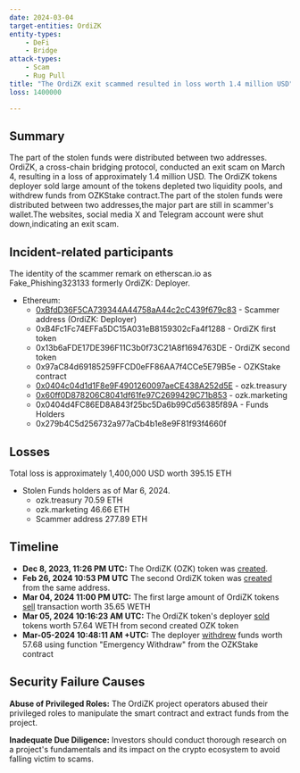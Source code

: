 ```yaml
---
date: 2024-03-04
target-entities: OrdiZK
entity-types:
	- DeFi
	- Bridge
attack-types: 
	- Scam
	- Rug Pull
title: "The OrdiZK exit scammed resulted in loss worth 1.4 million USD"
loss: 1400000

---
```


## Summary

The part of the stolen funds were distributed between two addresses.
OrdiZK, a cross-chain bridging protocol, conducted an exit scam on March 4, resulting in a loss of approximately 1.4 million USD. The OrdiZK tokens deployer sold large amount of the tokens depleted two liquidity pools, and withdrew funds from OZKStake contract.The part of the stolen funds were distributed between two addresses,the major part are still in scammer's wallet.The websites, social media X and Telegram account were shut down,indicating an exit scam.

## Incident-related participants

The identity of the scammer remark on etherscan.io as Fake_Phishing323133 formerly OrdiZK: Deployer.

- Ethereum:
    - [0xBfdD36F5CA739344A44758aA44c2cC439f679c83](https://etherscan.io/address/0xbfdd36f5ca739344a44758aa44c2cc439f679c83) - Scammer address (OrdiZK: Deployer)
    - 0xB4Fc1Fc74EFFa5DC15A031eB8159302cFa4f1288 - OrdiZK first token
    - 0x13b6aFDE17DE396F11C3b0f73C21A8f1694763DE - OrdiZK second token
    - 0x97aC84d69185259FFCD0eFF86AA7f4CCe5E79B5e - OZKStake contract
    - [0x0404c04d1d1F8e9F4901260097aeCE438A252d5E](https://etherscan.io/address/0x0404c04d1d1F8e9F4901260097aeCE438A252d5E) - ozk.treasury 
    - [0x60ff0D878206C8041df61fe97C2699429C71b853](https://etherscan.io/address/0x60ff0D878206C8041df61fe97C2699429C71b853) - ozk.marketing
	- 0x0404d4FC86ED8A843f25bc5Da6b99Cd56385f89A - Funds Holders
	- 0x279b4C5d256732a977aCb4b1e8e9F81f93f4660f 
## Losses

 Total loss is approximately 1,400,000 USD worth 395.15 ETH
 - Stolen Funds holders as of Mar 6, 2024.
	- ozk.treasury 70.59 ETH 
	- ozk.marketing 46.66 ETH
	- Scammer address 277.89 ETH
    
## Timeline

- **Dec 8, 2023, 11:26 PM UTC:** The OrdiZK (OZK) token was [created](https://etherscan.io/tx/0xf7b4edfaf018b39bbc035d757bc6103fbf4cba03d46805bff93623316368fe8a).
- **Feb 26, 2024 10:53 PM UTC** The second OrdiZK token was [created](0x52c43a42bfb64bfe04f5354c81bf85803e83e49f2e5ffd9d767101887e16732a) from the same address.
- **Mar 04, 2024 11:00 PM UTC:** The first large amount of OrdiZK tokens [sell](https://etherscan.io/tx/0xca7b096c680ec42c7fa2abe1b3473793ad521630cdc4a3d5ee66a24146db9656) transaction worth 35.65 WETH
- **Mar 05, 2024 10:16:23 AM UTC:** The OrdiZK token's deployer [sold](https://etherscan.io/tx/0x4b5541352f413dc002be0cda3cef4f93a63a84500d555caa4d909a8ce7f99f1f) tokens worth 57.64 WETH from second created OZK token
- **Mar-05-2024 10:48:11 AM +UTC:** The deployer [withdrew](https://etherscan.io/tx/0xba105f14470a5a4f7dee21b73e5f8f3824dc27d75dca4118465488ebf3d3e672) funds worth 57.68 using function "Emergency Withdraw" from the OZKStake contract

## Security Failure Causes

**Abuse of Privileged Roles:** The OrdiZK project operators abused their privileged roles to manipulate the smart contract and extract funds from the project.

**Inadequate Due Diligence:** Investors should conduct thorough research on a project's fundamentals and its impact on the crypto ecosystem to avoid falling victim to scams.
